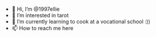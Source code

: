 - 👋 Hi, I’m @1997ellie
- 👀 I’m interested in tarot
- 🌱 I’m currently learning to cook at a vocational school :))
- 📫 How to reach me here

<!---
1997ellie/1997ellie is a ✨ special ✨ repository because its `README.md` (this file) appears on your GitHub profile.
You can click the Preview link to take a look at your changes.
--->
